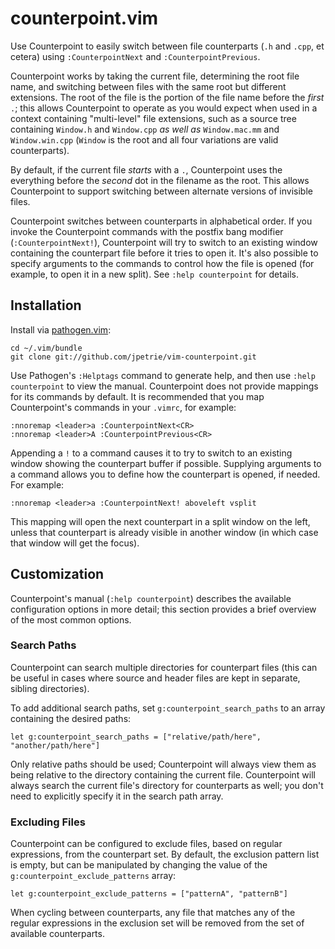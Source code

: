 # counterpoint.vim

Use Counterpoint to easily switch between file counterparts (`.h` and `.cpp`, et
cetera) using `:CounterpointNext` and `:CounterpointPrevious`.

Counterpoint works by taking the current file, determining the root file
name, and switching between files with the same root but different extensions.
The root of the file is the portion of the file name before the *first* `.`;
this allows Counterpoint to operate as you would expect when used in a
context containing "multi-level" file extensions, such as a source tree
containing `Window.h` and `Window.cpp` *as well as* `Window.mac.mm` and
`Window.win.cpp` (`Window` is the root and all four variations are valid
counterparts).

By default, if the current file *starts* with a `.`, Counterpoint uses the
everything before the *second* dot in the filename as the root. This allows
Counterpoint to support switching between alternate versions of invisible
files.

Counterpoint switches between counterparts in alphabetical order. If you invoke
the Counterpoint commands with the postfix bang modifier (`:CounterpointNext!`),
Counterpoint will try to switch to an existing window containing the counterpart
file before it tries to open it. It's also possible to specify arguments to the 
commands to control how the file is opened (for example, to open it in a new
split). See `:help counterpoint` for details.

## Installation

Install via [pathogen.vim](https://github.com/tpope/vim-pathogen):

    cd ~/.vim/bundle
    git clone git://github.com/jpetrie/vim-counterpoint.git

Use Pathogen's `:Helptags` command to generate help, and then use `:help counterpoint`
to view the manual. Counterpoint does not provide mappings for its commands by default.
It is recommended that you map Counterpoint's commands in your `.vimrc`, for example:

    :nnoremap <leader>a :CounterpointNext<CR>
    :nnoremap <leader>A :CounterpointPrevious<CR>

Appending a `!` to a command causes it to try to switch to an existing window showing
the counterpart buffer if possible. Supplying arguments to a command allows you to 
define how the counterpart is opened, if needed. For example:

    :nnoremap <leader>a :CounterpointNext! aboveleft vsplit

This mapping will open the next counterpart in a split window on the left, unless that
counterpart is already visible in another window (in which case that window will get
the focus).

## Customization

Counterpoint's manual (`:help counterpoint`) describes the available configuration
options in more detail; this section provides a brief overview of the most common
options.

### Search Paths

Counterpoint can search multiple directories for counterpart files (this can be useful
in cases where source and header files are kept in separate, sibling directories).

To add additional search paths, set `g:counterpoint_search_paths` to an array containing
the desired paths:

    let g:counterpoint_search_paths = ["relative/path/here", "another/path/here"]

Only relative paths should be used; Counterpoint will always view them as being relative
to the directory containing the current file. Counterpoint will always search the 
current file's directory for counterparts as well; you don't need to explicitly specify
it in the search path array.

### Excluding Files

Counterpoint can be configured to exclude files, based on regular expressions, from the
counterpart set. By default, the exclusion pattern list is empty, but can be manipulated
by changing the value of the `g:counterpoint_exclude_patterns` array:

    let g:counterpoint_exclude_patterns = ["patternA", "patternB"]

When cycling between counterparts, any file that matches any of the regular expressions
in the exclusion set will be removed from the set of available counterparts.
